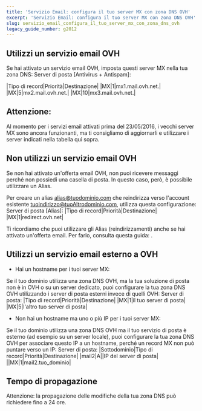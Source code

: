 ```yaml
---
title: 'Servizio Email: configura il tuo server MX con zona DNS OVH'
excerpt: 'Servizio Email: configura il tuo server MX con zona DNS OVH'
slug: servizio_email_configura_il_tuo_server_mx_con_zona_dns_ovh
legacy_guide_number: g2012
---
```



## Utilizzi un servizio email OVH
Se hai attivato un servizio email OVH, imposta questi server MX nella tua zona DNS:
Server di posta [Antivirus + Antispam]:

|Tipo di record|Priorità|Destinazione|
|MX|1|mx1.mail.ovh.net.|
|MX|5|mx2.mail.ovh.net.|
|MX|10|mx3.mail.ovh.net.|



## Attenzione:
Al momento per i servizi email attivati prima del 23/05/2016, i vecchi server MX sono ancora funzionanti, ma ti consigliamo di aggiornarli e utilizzare i server indicati nella tabella qui sopra.


## Non utilizzi un servizio email OVH
Se non hai attivato un'offerta email OVH, non puoi ricevere messaggi perché non possiedi una casella di posta.
In questo caso, però, è possibile utilizzare un Alias.

Per creare un alias alias@tuodominio.com che reindirizza verso l'account esistente tuoindirizzo@tuoAltrodominio.com, utilizza questa configurazione:
Server di posta [Alias]:
|Tipo di record|Priorità|Destinazione|
|MX|1|redirect.ovh.net|


Ti ricordiamo che puoi utilizzare gli Alias (reindirizzamenti) anche se hai attivato un'offerta email. Per farlo, consulta questa guida: []({legacy}2001).


## Utilizzi un servizio email esterno a OVH

- Hai un hostname per i tuoi server MX:


Se il tuo dominio utilizza una zona DNS OVH, ma la tua soluzione di posta non è in OVH o su un server dedicato, puoi configurare la tua zona DNS OVH utilizzando i server di posta esterni invece di quelli OVH:
Server di posta:
|Tipo di record|Priorità|Destinazione|
|MX|1|il tuo server di posta|
|MX|5|l'altro tuo server di posta|



- Non hai un hostname ma uno o più IP per i tuoi server MX:


Se il tuo dominio utilizza una zona DNS OVH ma il tuo servizio di posta è esterno (ad esempio su un server locale), puoi configurare la tua zona DNS OVH per associare questo IP a un hostname, perché un record MX non può puntare verso un IP:
Server di posta:
|Sottodominio|Tipo di record|Priorità|Destinazione|
|mail2|A||IP del server di posta|
||MX|1|mail2.tuo_dominio|




## Tempo di propagazione
Attenzione: la propagazione delle modifiche della tua zona DNS può richiedere fino a 24 ore.

